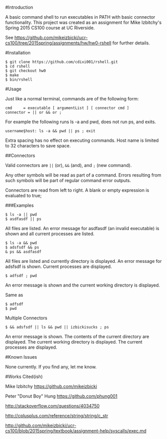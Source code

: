 #Introduction

A basic command shell to run executables in PATH with basic connector functionality. This project was created as an assignment for Mike Izbitchy's Spring 2015 CS100 course at UC Riverside.

See <https://github.com/mikeizbicki/ucr-cs100/tree/2015spring/assignments/hw/hw0-rshell> for further details.

#Installation

````
$ git clone https://github.com/cdixi001/rshell.git
$ cd rshell
$ git checkout hw0
$ make
$ bin/rshell
````

#Usage

Just like a normal terminal, commands are of the following form:

```
cmd 	= executable [ argumentList ] [ connector cmd ]
connector = || or && or ;
```

For example the following runs ls -a and pwd, does not run ps, and exits.

```
username§host: ls -a && pwd || ps ; exit
```

Extra spacing has no effect on executing commands. Host name is limited to 32 characters to save space.

##Connectors

Valid connectors are `||` (or), `&&` (and), and `;` (new command).

Any other symbols will be read as part of a command. Errors resulting from such symbols will be part of regular command error outputs.

Connectors are read from left to right. A blank or empty expression is evaluated to true;

###Examples

```
$ ls -a || pwd
$ asdfasdf || ps
```
All files are listed. An error message for asdfasdf (an invalid executable) is shown and all current processes are listed.

```
$ ls -a && pwd
$ adsfsdf && ps
& ps && asdfasdf
```

All files are listed and currently directory is displayed. An error message for adsfsdf is shown. Current processes are displayed.

```
$ adfsdf ; pwd
```
An error message is shown and the current working directory is displayed.

Same as
```
$ adfsdf
$ pwd
```

Multiple Connectors

```
$ && adsfsdf || ls && pwd || izbickisucks ; ps
```

An error message is shown. The contents of the current directory are displayed. The current working directory is displayed. The current processes are displayed.

#Known Issues

None currently. If you find any, let me know. 

#Works Cited(ish)

Mike Izbitchy <https://github.com/mikeizbicki>

Peter "Donut Boy" Hung <https://github.com/phung001>

<http://stackoverflow.com/questions/4034750>

<http://cplusplus.com/reference/string/string/c_str>

<http://github.com/mikeizbicki/ucr-cs100/blob/2015spring/textbook/assignment-help/syscalls/exec.md>
